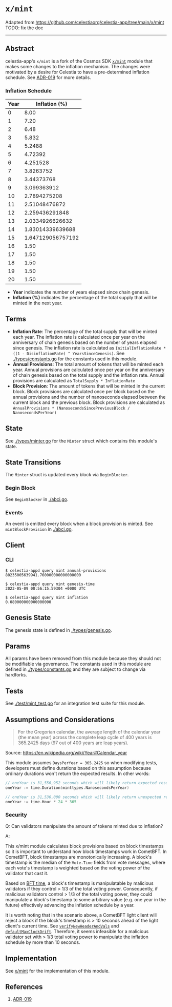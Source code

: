 # `x/mint`

Adapted from <https://github.com/celestiaorg/celestia-app/tree/main/x/mint>
TODO: fix the doc

---

## Abstract

celestia-app's `x/mint` is a fork of the Cosmos SDK [`x/mint`](https://github.com/cosmos/cosmos-sdk/tree/5cd0b2316a7103468af38eab5d886f9f069c9cd7/x/mint) module that makes some changes to the inflation mechanism. The changes were motivated by a desire for Celestia to have a pre-determined inflation schedule. See [ADR-019](../../docs/architecture/adr-019-strict-inflation-schedule.md) for more details.

### Inflation Schedule

| Year | Inflation (%)     |
| ---- | ----------------- |
| 0    | 8.00              |
| 1    | 7.20              |
| 2    | 6.48              |
| 3    | 5.832             |
| 4    | 5.2488            |
| 5    | 4.72392           |
| 6    | 4.251528          |
| 7    | 3.8263752         |
| 8    | 3.44373768        |
| 9    | 3.099363912       |
| 10   | 2.7894275208      |
| 11   | 2.51048476872     |
| 12   | 2.259436291848    |
| 13   | 2.0334926626632   |
| 14   | 1.83014339639688  |
| 15   | 1.647129056757192 |
| 16   | 1.50              |
| 17   | 1.50              |
| 18   | 1.50              |
| 19   | 1.50              |
| 20   | 1.50              |

- **Year** indicates the number of years elapsed since chain genesis.
- **Inflation (%)** indicates the percentage of the total supply that will be minted in the next year.

## Terms

- **Inflation Rate**: The percentage of the total supply that will be minted each year. The inflation rate is calculated once per year on the anniversary of chain genesis based on the number of years elapsed since genesis. The inflation rate is calculated as `InitialInflationRate * ((1 - DisinflationRate) ^ YearsSinceGenesis)`. See [./types/constants.go](./types/constants.go) for the constants used in this module.
- **Annual Provisions**: The total amount of tokens that will be minted each year. Annual provisions are calculated once per year on the anniversary of chain genesis based on the total supply and the inflation rate. Annual provisions are calculated as `TotalSupply * InflationRate`
- **Block Provision**: The amount of tokens that will be minted in the current block. Block provisions are calculated once per block based on the annual provisions and the number of nanoseconds elapsed between the current block and the previous block. Block provisions are calculated as `AnnualProvisions * (NanosecondsSincePreviousBlock / NanosecondsPerYear)`

## State

See [./types/minter.go](./types/minter.go) for the `Minter` struct which contains this module's state.

## State Transitions

The `Minter` struct is updated every block via `BeginBlocker`.

### Begin Block

See `BeginBlocker` in [./abci.go](./abci.go).

### Events

An event is emitted every block when a block provision is minted. See `mintBlockProvision` in [./abci.go](./abci.go).

## Client

### CLI

```shell
$ celestia-appd query mint annual-provisions
80235005639941.760000000000000000
```

```shell
$ celestia-appd query mint genesis-time
2023-05-09 00:56:15.59304 +0000 UTC
```

```shell
$ celestia-appd query mint inflation
0.080000000000000000
```

## Genesis State

The genesis state is defined in [./types/genesis.go](./types/genesis.go).

## Params

All params have been removed from this module because they should not be modifiable via governance. The constants used in this module are defined in [./types/constants.go](./types/constants.go) and they are subject to change via hardforks.

## Tests

See [./test/mint_test.go](./test/mint_test.go) for an integration test suite for this module.

## Assumptions and Considerations

> For the Gregorian calendar, the average length of the calendar year (the mean year) across the complete leap cycle of 400 years is 365.2425 days (97 out of 400 years are leap years).

Source: <https://en.wikipedia.org/wiki/Year#Calendar_year>

This module assumes `DaysPerYear = 365.2425` so when modifying tests, developers must define durations based on this assumption because ordinary durations won't return the expected results. In other words:

```go
// oneYear is 31,556,952 seconds which will likely return expected results in tests
oneYear := time.Duration(minttypes.NanosecondsPerYear)

// oneYear is 31,536,000 seconds which will likely return unexpected results in tests
oneYear := time.Hour * 24 * 365
```

### Security

Q: Can validators manipulate the amount of tokens minted due to inflation?

A:

This x/mint module calculates block provisions based on block timestamps so it is important to understand how block timestamps work in CometBFT. In CometBFT, block timestamps are monotonically increasing. A block's timestamp is the median of the `Vote.Time` fields from vote messages, where each vote's timestamp is weighted based on the voting power of the validator that cast it.

Based on [BFT time](https://docs.cometbft.com/v0.34/spec/consensus/bft-time), a block's timestamp is manipulatable by malicious validators if they control > 1/3 of the total voting power. Consequently, if malicious validators control > 1/3 of the total voting power, they could manipulate a block's timestamp to some arbitrary value (e.g. one year in the future) effectively advancing the inflation schedule by a year.

It is worth noting that in the scenario above, a CometBFT light client will reject a block if the block's timestamp is > 10 seconds ahead of the light client's current time. See [`verifyNewHeaderAndVals`](https://github.com/celestiaorg/celestia-core/blob/c6954760907680ab3f492f518d58d3d90237bed2/light/verifier.go#L176-L181) and [`defaultMaxClockDrift`](https://github.com/celestiaorg/celestia-core/blob/d02553fdba2720f0314f2f6451a5d50b6755e62c/light/client.go#L34-L38). Therefore, it seems infeasible for a malicious validator set with > 1/3 total voting power to manipulate the inflation schedule by more than 10 seconds.

## Implementation

See [x/mint](../../x/mint) for the implementation of this module.

## References

1. [ADR-019](../../docs/architecture/adr-019-strict-inflation-schedule.md)
